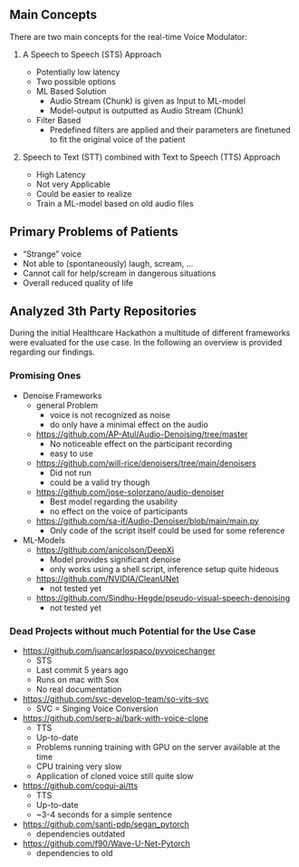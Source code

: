## Main Concepts
There are two main concepts for the real-time Voice Modulator:

1. A Speech to Speech (STS) Approach
    - Potentially low latency
    - Two possible options
    - ML Based Solution
        - Audio Stream (Chunk) is given as Input to ML-model
        - Model-output is outputted as Audio Stream (Chunk)
    - Filter Based 
        - Predefined filters are applied and their parameters are finetuned to fit the original voice of the patient

2. Speech to Text (STT) combined with Text to Speech (TTS) Approach
    - High Latency
    - Not very Applicable
    - Could be easier to realize
    - Train a ML-model based on old audio files 

## Primary Problems of Patients
- “Strange” voice
- Not able to (spontaneously) laugh, scream, …
- Cannot call for help/scream in dangerous situations
- Overall reduced quality of life

## Analyzed 3th Party Repositories
During the initial Healthcare Hackathon a multitude of different frameworks were evaluated for the use case. In the following an overview is provided regarding our findings.
### Promising Ones
- Denoise Frameworks
    - general Problem
        - voice is not recognized as noise
        - do only have a minimal effect on the audio
    - https://github.com/AP-Atul/Audio-Denoising/tree/master
        - No noticeable effect on the participant recording
        - easy to use
    - https://github.com/will-rice/denoisers/tree/main/denoisers
        - Did not run
        - could be a valid try though
    - https://github.com/jose-solorzano/audio-denoiser
        - Best model regarding the usability
        - no effect on the voice of participants
    - https://github.com/sa-if/Audio-Denoiser/blob/main/main.py
        - Only code of the script itself could be used for some reference
- ML-Models
    - https://github.com/anicolson/DeepXi
        - Model provides significant denoise
        - only works using a shell script, inference setup quite hideous
    - https://github.com/NVIDIA/CleanUNet
        - not tested yet
    - https://github.com/Sindhu-Hegde/pseudo-visual-speech-denoising
        - not tested yet

### Dead Projects without much Potential for the Use Case
- https://github.com/juancarlospaco/pyvoicechanger
    - STS
    - Last commit 5 years ago
    - Runs on mac with Sox
    - No real documentation
- https://github.com/svc-develop-team/so-vits-svc
    - SVC = Singing Voice Conversion
- https://github.com/serp-ai/bark-with-voice-clone
    - TTS
    - Up-to-date
    - Problems running training with GPU on the server available at the time
    - CPU training very slow
    - Application of cloned voice still quite slow
- https://github.com/coqui-ai/tts
    - TTS
    - Up-to-date
    - ~3-4 seconds for a simple sentence
- https://github.com/santi-pdp/segan_pytorch 
    - dependencies outdated
- https://github.com/f90/Wave-U-Net-Pytorch
    - dependencies to old
